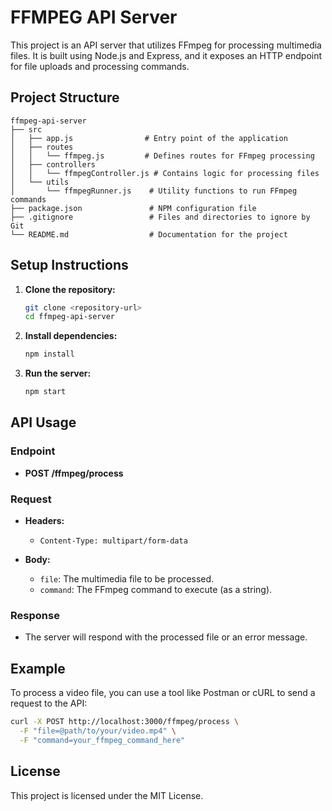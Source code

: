 # FFMPEG API Server

This project is an API server that utilizes FFmpeg for processing multimedia files. It is built using Node.js and Express, and it exposes an HTTP endpoint for file uploads and processing commands.

## Project Structure

```
ffmpeg-api-server
├── src
│   ├── app.js                # Entry point of the application
│   ├── routes
│   │   └── ffmpeg.js         # Defines routes for FFmpeg processing
│   ├── controllers
│   │   └── ffmpegController.js # Contains logic for processing files
│   └── utils
│       └── ffmpegRunner.js    # Utility functions to run FFmpeg commands
├── package.json               # NPM configuration file
├── .gitignore                 # Files and directories to ignore by Git
└── README.md                  # Documentation for the project
```

## Setup Instructions

1. **Clone the repository:**
   ```bash
   git clone <repository-url>
   cd ffmpeg-api-server
   ```

2. **Install dependencies:**
   ```bash
   npm install
   ```

3. **Run the server:**
   ```bash
   npm start
   ```

## API Usage

### Endpoint

- **POST /ffmpeg/process**

### Request

- **Headers:**
  - `Content-Type: multipart/form-data`
  
- **Body:**
  - `file`: The multimedia file to be processed.
  - `command`: The FFmpeg command to execute (as a string).

### Response

- The server will respond with the processed file or an error message.

## Example

To process a video file, you can use a tool like Postman or cURL to send a request to the API:

```bash
curl -X POST http://localhost:3000/ffmpeg/process \
  -F "file=@path/to/your/video.mp4" \
  -F "command=your_ffmpeg_command_here"
```

## License

This project is licensed under the MIT License.